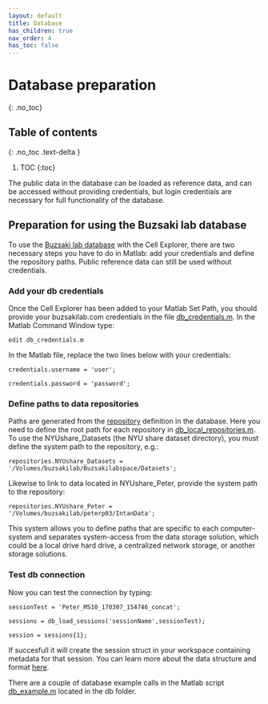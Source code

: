 ```yaml
---
layout: default
title: Database
has_children: true
nav_order: 4
has_toc: false
---
```

# Database preparation
{: .no_toc}
## Table of contents
{: .no_toc .text-delta }

1. TOC
{:toc}

The public data in the database can be loaded as reference data, and can be accessed without providing credentials, but login credentials are necessary for full functionality of the database. 

## Preparation for using the Buzsaki lab database
To use the [Buzsaki lab database](https://buzsakilab.com/wp/database/) with the Cell Explorer, there are two necessary steps you have to do in Matlab: add your credentials and define the repository paths. Public reference data can still be used without credentials.

### Add your db credentials
Once the Cell Explorer has been added to your Matlab Set Path, you should provide your buzsakilab.com credentials in the file [db_credentials.m](https://github.com/petersenpeter/Cell-Explorer/blob/master/db/db_credentials.m). In the Matlab Command Window type:

`edit db_credentials.m`

In the Matlab file, replace the two lines below with your credentials:

`credentials.username = 'user';`

`credentials.password = 'password';`

### Define paths to data repositories
Paths are generated from the [repository](https://buzsakilab.com/wp/repositories/) definition in the database. Here you need to define the root path for each repository in [db_local_repositories.m](https://github.com/petersenpeter/Cell-Explorer/blob/master/db/db_local_repositories.m). To use the NYUshare_Datasets (the NYU share dataset directory), you must define the system path to the repository, e.g.:

`repositories.NYUshare_Datasets = '/Volumes/buzsakilab/Buzsakilabspace/Datasets';`

Likewise to link to data located in NYUshare_Peter, provide the system path to the repository:

`repositories.NYUshare_Peter = '/Volumes/buzsakilab/peterp03/IntanData';`

This system allows you to define paths that are specific to each computer-system and separates system-access from the data storage solution, which could be a local drive hard drive, a centralized network storage, or another storage solutions.

### Test db connection
Now you can test the connection by typing:

`sessionTest = 'Peter_MS10_170307_154746_concat';`

`sessions = db_load_sessions('sessionName',sessionTest);`

`session = sessions{1};`

If succesfull it will create the session struct in your workspace containing metadata for that session. You can learn more about the data structure and format [here](/pipeline/data-structure-and-format/).

There are a couple of database example calls in the Matlab script [db_example.m](https://github.com/petersenpeter/Cell-Explorer/blob/master/db/db_example.m) located in the db folder.
